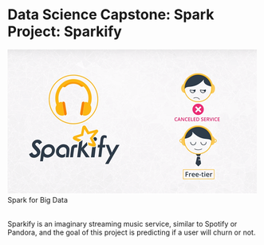 # Data Science Capstone: Spark Project: Sparkify
![Alt text](./img/Sparkify_churn_mini.png?raw=true "Sparkify Music Digital Service")
<br>Spark for Big Data

<br>Sparkify is an imaginary streaming music service, similar to Spotify or Pandora, 
and the goal of this project is predicting if a user will churn or not.
<br>

